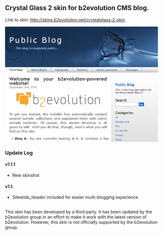 ## Crystal Glass 2 skin for b2evolution CMS blog.

Link to skin: http://skins.b2evolution.net/crystalglass-2-skin

<img src="skinshot.png"/>

### Update Log

#### v1.1.1

- New skinshot

#### v1.1.

- Sitewide_header included for easier multi-blogging experience

<br/>
This skin has been developed by a third party. It has been updated by the b2evolution group in an effort to make it work with the latest version of b2evolution. However, this skin is not officially supported by the b2evolution group.
